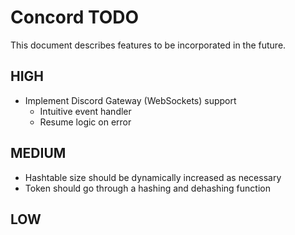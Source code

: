 # Concord TODO

This document describes features to be incorporated in the future.

## HIGH

- Implement Discord Gateway (WebSockets) support
  - Intuitive event handler
  - Resume logic on error

## MEDIUM

- Hashtable size should be dynamically increased as necessary
- Token should go through a hashing and dehashing function

## LOW
